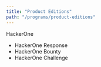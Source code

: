 ```yaml
---
title: "Product Editions"
path: "/programs/product-editions"
---
```


HackerOne 

* HackerOne Response
* HackerOne Bounty
* HackerOne Challenge

